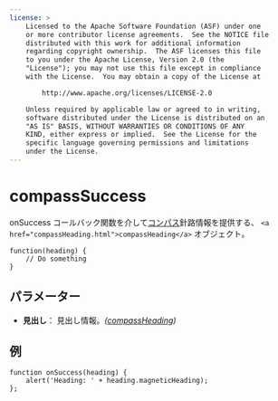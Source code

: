 ```yaml
---
license: >
    Licensed to the Apache Software Foundation (ASF) under one
    or more contributor license agreements.  See the NOTICE file
    distributed with this work for additional information
    regarding copyright ownership.  The ASF licenses this file
    to you under the Apache License, Version 2.0 (the
    "License"); you may not use this file except in compliance
    with the License.  You may obtain a copy of the License at

        http://www.apache.org/licenses/LICENSE-2.0

    Unless required by applicable law or agreed to in writing,
    software distributed under the License is distributed on an
    "AS IS" BASIS, WITHOUT WARRANTIES OR CONDITIONS OF ANY
    KIND, either express or implied.  See the License for the
    specific language governing permissions and limitations
    under the License.
---
```


# compassSuccess

onSuccess コールバック関数を介して<a href="../compass.html">コンパス</a>針路情報を提供する、 `<a href="compassHeading.html">compassHeading</a>` オブジェクト。

    function(heading) {
        // Do something
    }
    

## パラメーター

*   **見出し**： 見出し情報。*(<a href="compassHeading.html">compassHeading</a>)*

## 例

    function onSuccess(heading) {
        alert('Heading: ' + heading.magneticHeading);
    };